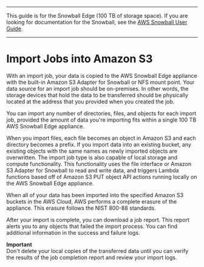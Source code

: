--------

This guide is for the Snowball Edge \(100 TB of storage space\)\. If you are looking for documentation for the Snowball, see the [AWS Snowball User Guide](http://docs.aws.amazon.com/snowball/latest/ug/whatissnowball.html)\.

--------

# Import Jobs into Amazon S3<a name="importtype"></a>

With an import job, your data is copied to the AWS Snowball Edge appliance with the built\-in Amazon S3 Adapter for Snowball or NFS mount point\. Your data source for an import job should be on\-premises\. In other words, the storage devices that hold the data to be transferred should be physically located at the address that you provided when you created the job\.

You can import any number of directories, files, and objects for each import job, provided the amount of data you're importing fits within a single 100 TB AWS Snowball Edge appliance\.

When you import files, each file becomes an object in Amazon S3 and each directory becomes a prefix\. If you import data into an existing bucket, any existing objects with the same names as newly imported objects are overwritten\. The import job type is also capable of local storage and compute functionality\. This functionality uses the file interface or Amazon S3 Adapter for Snowball to read and write data, and triggers Lambda functions based off of Amazon S3 PUT object API actions running locally on the AWS Snowball Edge appliance\.

When all of your data has been imported into the specified Amazon S3 buckets in the AWS Cloud, AWS performs a complete erasure of the appliance\. This erasure follows the NIST 800\-88 standards\.

After your import is complete, you can download a job report\. This report alerts you to any objects that failed the import process\. You can find additional information in the success and failure logs\.

**Important**  
Don't delete your local copies of the transferred data until you can verify the results of the job completion report and review your import logs\.